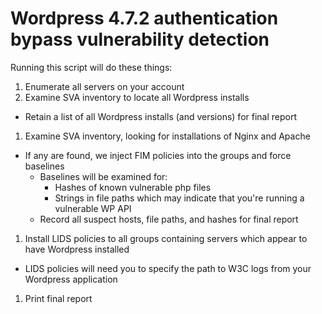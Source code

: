# Wordpress 4.7.2 authentication bypass vulnerability detection


Running this script will do these things:

1. Enumerate all servers on your account
1. Examine SVA inventory to locate all Wordpress installs
  * Retain a list of all Wordpress installs (and versions) for final report
1. Examine SVA inventory, looking for installations of Nginx and Apache
  * If any are found, we inject FIM policies into the groups and force baselines
    * Baselines will be examined for:
      * Hashes of known vulnerable php files
      * Strings in file paths which may indicate that you're running a vulnerable WP API
    * Record all suspect hosts, file paths, and hashes for final report
1. Install LIDS policies to all groups containing servers which appear to have Wordpress installed
  * LIDS policies will need you to specify the path to W3C logs from your Wordpress application
1. Print final report
